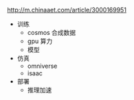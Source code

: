 
http://m.chinaaet.com/article/3000169951

- 训练
  - cosmos 合成数据
  - gpu 算力
  - 模型
- 仿真
  - omniverse
  - isaac
- 部署
  - 推理加速
